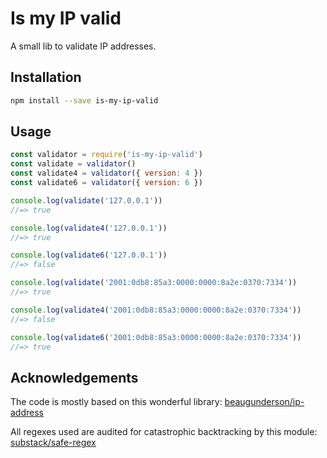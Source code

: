 # Is my IP valid

A small lib to validate IP addresses.

## Installation

```sh
npm install --save is-my-ip-valid
```

## Usage

```js
const validator = require('is-my-ip-valid')
const validate = validator()
const validate4 = validator({ version: 4 })
const validate6 = validator({ version: 6 })

console.log(validate('127.0.0.1'))
//=> true

console.log(validate4('127.0.0.1'))
//=> true

console.log(validate6('127.0.0.1'))
//=> false

console.log(validate('2001:0db8:85a3:0000:0000:8a2e:0370:7334'))
//=> true

console.log(validate4('2001:0db8:85a3:0000:0000:8a2e:0370:7334'))
//=> false

console.log(validate6('2001:0db8:85a3:0000:0000:8a2e:0370:7334'))
//=> true
```

## Acknowledgements

The code is mostly based on this wonderful library: [beaugunderson/ip-address](https://github.com/beaugunderson/ip-address)

All regexes used are audited for catastrophic backtracking by this module: [substack/safe-regex](https://github.com/substack/safe-regex)

